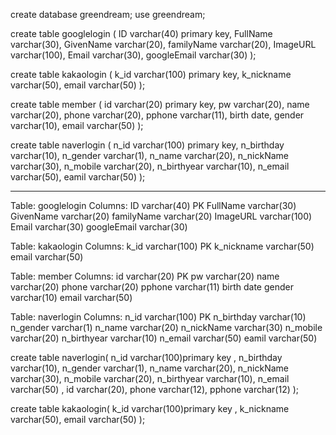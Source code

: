 create database greendream;
use greendream;

create table googlelogin ( 
	ID varchar(40) primary key, 
    FullName varchar(30),
    GivenName varchar(20),
    familyName varchar(20), 
    ImageURL varchar(100), 
    Email varchar(30), 
    googleEmail varchar(30)
);

create table kakaologin  (
	k_id varchar(100) primary key, 
    k_nickname varchar(50),
    email varchar(50)
);

create table member ( 
	id varchar(20) primary key, 
	pw varchar(20), 
	name varchar(20), 
	phone varchar(20), 
	pphone varchar(11),
	birth date, 
	gender varchar(10), 
	email varchar(50) 
);

create table naverlogin (
	n_id varchar(100) primary key,
    n_birthday varchar(10),
    n_gender varchar(1),
    n_name varchar(20),
    n_nickName varchar(30),
    n_mobile varchar(20), 
    n_birthyear varchar(10),
    n_email varchar(50), 
    eamil varchar(50)
);




-----------------------------------------------------------------------------------------------------------------------------------------------------------------

Table: googlelogin Columns: ID varchar(40) PK FullName varchar(30) GivenName varchar(20) familyName varchar(20) ImageURL varchar(100) Email varchar(30) googleEmail varchar(30)

Table: kakaologin Columns: k_id varchar(100) PK k_nickname varchar(50) email varchar(50)

Table: member Columns: id varchar(20) PK pw varchar(20) name varchar(20) phone varchar(20) pphone varchar(11) birth date gender varchar(10) email varchar(50)

Table: naverlogin Columns: n_id varchar(100) PK n_birthday varchar(10) n_gender varchar(1) n_name varchar(20) n_nickName varchar(30) n_mobile varchar(20) n_birthyear varchar(10) n_email varchar(50) eamil varchar(50)

create table naverlogin( n_id varchar(100)primary key , n_birthday varchar(10), n_gender varchar(1), n_name varchar(20), n_nickName varchar(30), n_mobile varchar(20), n_birthyear varchar(10), n_email varchar(50) , id varchar(20), phone varchar(12), pphone varchar(12) );

create table kakaologin( k_id varchar(100)primary key , k_nickname varchar(50), email varchar(50) );
